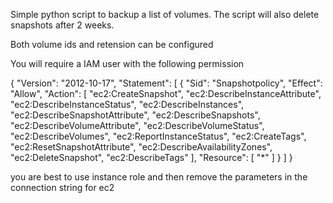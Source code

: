  Simple python script to backup a list of volumes. The script will also delete snapshots after 2 weeks.

 Both volume ids and retension can be configured

 You will require a IAM user with the following permission

 {
    "Version": "2012-10-17",
    "Statement": [
        {
            "Sid": "Snapshotpolicy",
            "Effect": "Allow",
            "Action": [
                "ec2:CreateSnapshot",
                "ec2:DescribeInstanceAttribute",
                "ec2:DescribeInstanceStatus",
                "ec2:DescribeInstances",
                "ec2:DescribeSnapshotAttribute",
                "ec2:DescribeSnapshots",
                "ec2:DescribeVolumeAttribute",
                "ec2:DescribeVolumeStatus",
                "ec2:DescribeVolumes",
                "ec2:ReportInstanceStatus",
                "ec2:CreateTags",
                "ec2:ResetSnapshotAttribute",
                "ec2:DescribeAvailabilityZones",
		"ec2:DeleteSnapshot",
                "ec2:DescribeTags"
            ],
            "Resource": [
                "*"
            ]
        }
    ]
} 

 you are best to use instance role and then remove the parameters in the connection string for ec2
 

